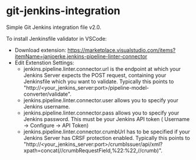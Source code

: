 # git-jenkins-integration

Simple Git Jenkins integration file v2.0.

To install Jenkinsfile validator in VSCode:
- Download extension: https://marketplace.visualstudio.com/items?itemName=janjoerke.jenkins-pipeline-linter-connector
- Edit Extenstion Settings:
    - jenkins.pipeline.linter.connector.url is the endpoint at which your Jenkins Server expects the POST request, containing your Jenkinsfile which you want to validate. Typically this points to "http://<your_jenkins_server:port>/pipeline-model-converter/validate".
    - jenkins.pipeline.linter.connector.user allows you to specify your Jenkins username.
    - jenkins.pipeline.linter.connector.pass allows you to specify your Jenkins password. This must be your Jenkins API token ( Username -> Configure -> API Token) 
    - jenkins.pipeline.linter.connector.crumbUrl has to be specified if your Jenkins Server has CRSF protection enabled. Typically this points to "http://<your_jenkins_server:port>/crumbIssuer/api/xml?xpath=concat(//crumbRequestField,%22:%22,//crumb)".​